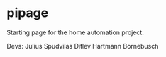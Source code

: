 # pipage

Starting page for the home automation project.

Devs: 
  Julius Spudvilas
  Ditlev Hartmann Bornebusch
